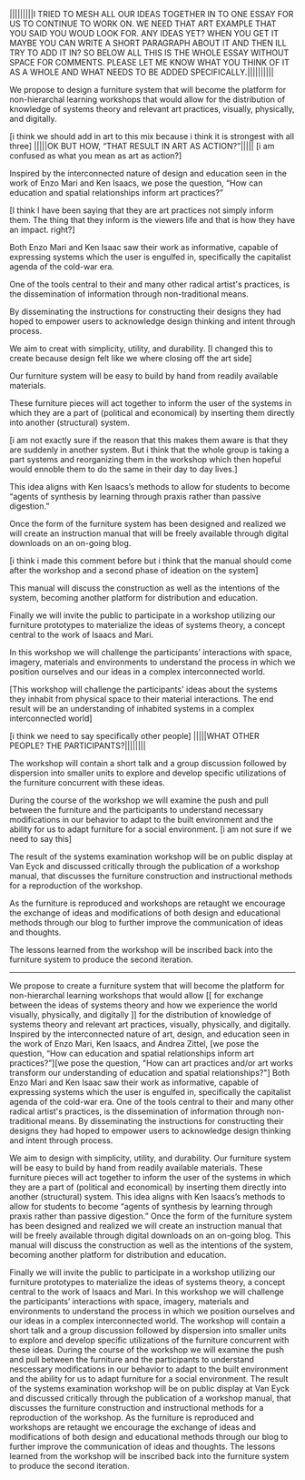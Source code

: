 
|||||||||I TRIED TO MESH ALL OUR IDEAS TOGETHER IN TO ONE ESSAY FOR US TO CONTINUE TO WORK ON. WE NEED THAT ART EXAMPLE THAT YOU SAID YOU WOUD LOOK FOR. ANY IDEAS YET? WHEN YOU GET IT MAYBE YOU CAN WRITE A SHORT PARAGRAPH ABOUT IT AND THEN ILL TRY TO ADD IT IN? SO BELOW ALL THIS IS THE WHOLE ESSAY WITHOUT SPACE FOR COMMENTS. PLEASE LET ME KNOW WHAT YOU THINK OF IT AS A WHOLE AND WHAT NEEDS TO BE ADDED SPECIFICALLY.||||||||||




We propose to design a furniture system that will become the platform for non-hierarchal learning workshops that would allow for the distribution of knowledge of systems theory and relevant art practices, visually, physically, and digitally. 


[i think we should add in art to this mix because i think it is strongest with all three]
|||||OK BUT HOW, “THAT RESULT IN ART AS ACTION?”|||||
[i am confused as what you mean as art as action?]


Inspired by the interconnected nature of design and education seen in the work of Enzo Mari and Ken Isaacs, we pose the question, “How can education and spatial relationships inform art practices?”

[I think I have been saying that they are art practices not simply inform them. The thing that they inform is the viewers life and that is how they have an impact. right?]


Both Enzo Mari and Ken Isaac saw their work as informative, capable of expressing systems which the user is engulfed in, specifically the capitalist agenda of the cold-war era. 


One of the tools central to their and many other radical artist's practices, is the dissemination of information through non-traditional means. 


By disseminating the instructions for constructing their designs they had hoped to empower users to acknowledge design thinking and intent through process. 







We aim to creat with simplicity, utility, and durability. 
[I changed this to create because design felt like we where closing off the art side]

Our furniture system will be easy to build by hand from readily available materials. 


These furniture pieces will act together to inform the user of the systems in which they are a part of (political and economical) by inserting them directly into another (structural) system. 

[i am not exactly sure if the reason that this makes them aware is that they are suddenly in another system. But i think that the whole group is taking a part systems and reorganizing them in the workshop which then hopeful would ennoble them to do the same in their day to day lives.]


This idea aligns with Ken Isaacs’s methods to allow for students to become “agents of synthesis by learning through praxis rather than passive digestion.” 


Once the form of the furniture system has been designed and realized we will create an instruction manual that will be freely available through digital downloads on an on-going blog. 

[i think i made this comment before but i think that the manual should come after the workshop and a second phase of ideation on the system]

This manual will discuss the construction as well as the intentions of the system, becoming another platform for distribution and education. 






Finally we will invite the public to participate in a workshop utilizing our furniture prototypes to materialize the ideas of systems theory, a concept central to the work of Isaacs and Mari. 


In this workshop we will challenge the participants’ interactions with space, imagery, materials and environments to understand the process in which we position ourselves and our ideas in a complex interconnected world. 

[This workshop will challenge the participants' ideas about the systems they inhabit from physical space to their material interactions. The end result will be an understanding of inhabited systems in a complex interconnected world]

[i think we need to say specifically other people]
|||||WHAT OTHER PEOPLE? THE PARTICIPANTS?||||||||


The workshop will contain a short talk and a group discussion followed by dispersion into smaller units to explore and develop specific utilizations of the furniture concurrent with these ideas. 


During the course of the workshop we will examine the push and pull between the furniture and the participants to understand necessary modifications in our behavior to adapt to the built environment and the ability for us to adapt furniture for a social environment. [i am not sure if we need to say this]


The result of the systems examination workshop will be on public display at Van Eyck and discussed critically through the publication of a workshop manual, that discusses the furniture construction and instructional methods for a reproduction of the workshop. 


As the furniture is reproduced and workshops are retaught we encourage the exchange of ideas and modifications of both design and educational methods through our blog to further improve the communication of ideas and thoughts. 


The lessons learned from the workshop will be inscribed back into the furniture system to produce the second iteration.

______________________________________________________________________________________________




We propose to create a furniture system that will become the platform for non-hierarchal learning workshops that would allow [[ for exchange between the ideas of systems theory and how we experience the world visually, physically, and digitally ]] for the distribution of knowledge of systems theory and relevant art practices, visually, physically, and digitally. Inspired by the interconnected nature of art, design, and education seen in the work of Enzo Mari, Ken Isaacs, and Andrea Zittel, [we pose the question, “How can education and spatial relationships inform art practices?”][we pose the question, "How can art practices and/or art works transform our understanding of education and spatial relationships?"] Both Enzo Mari and Ken Isaac saw their work as informative, capable of expressing systems which the user is engulfed in, specifically the capitalist agenda of the cold-war era. One of the tools central to their and many other radical artist's practices, is the dissemination of information through non-traditional means. By disseminating the instructions for constructing their designs they had hoped to empower users to acknowledge design thinking and intent through process. 



We aim to design with simplicity, utility, and durability. Our furniture system will be easy to build by hand from readily available materials. These furniture pieces will act together to inform the user of the systems in which they are a part of (political and economical) by inserting them directly into another (structural) system. This idea aligns with Ken Isaacs’s methods to allow for students to become “agents of synthesis by learning through praxis rather than passive digestion.” Once the form of the furniture system has been designed and realized we will create an instruction manual that will be freely available through digital downloads on an on-going blog. This manual will discuss the construction as well as the intentions of the system, becoming another platform for distribution and education. 


Finally we will invite the public to participate in a workshop utilizing our furniture prototypes to materialize the ideas of systems theory, a concept central to the work of Isaacs and Mari. In this workshop we will challenge the participants’ interactions with space, imagery, materials and environments to understand the process in which we position ourselves and our ideas in a complex interconnected world. The workshop will contain a short talk and a group discussion followed by dispersion into smaller units to explore and develop specific utilizations of the furniture concurrent with these ideas. During the course of the workshop we will examine the push and pull between the furniture and the participants to understand nescessary modifications in our behavior to adapt to the built environment and the ability for us to adapt furniture for a social environment. The result of the systems examination workshop will be on public display at Van Eyck and discussed critically through the publication of a workshop manual, that discusses the furniture construction and instructional methods for a reproduction of the workshop. As the furniture is reproduced and workshops are retaught we encourage the exchange of ideas and modifications of both design and educational methods through our blog to further improve the communication of ideas and thoughts. The lessons learned from the workshop will be inscribed back into the furniture system to produce the second iteration. 


